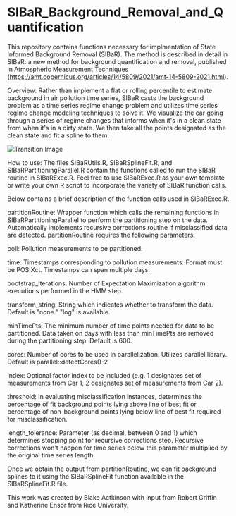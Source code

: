 # SIBaR_Background_Removal_and_Quantification

This repository contains functions necessary for implmentation of State Informed Background Removal (SIBaR). The method is described in detail in SIBaR: a new method for background quantification and removal, published in Atmospheric Measurement Techniques (https://amt.copernicus.org/articles/14/5809/2021/amt-14-5809-2021.html).

Overview:
Rather than implement a flat or rolling percentile to estimate background in air pollution time series, SIBaR casts the background problem as a time series regime change problem and utilizes time series regime change modeling techniques to solve it. We visualize the car going
through a series of regime changes that informs when it's in a clean state from when it's in a dirty state. We then take all the points designated as the clean state and fit a spline to them.

![Transition Image](/Misc/Transition_Figure.jpg)

How to use:
The files SIBaRUtils.R, SIBaRSplineFit.R, and SIBaRPartitioningParallel.R contain the functions called to run the SIBaR routine in SIBaRExec.R. Feel free to use SIBaRExec.R as your own template or write your own R script to incorporate the variety of SIBaR
function calls.

Below contains a brief description of the function calls used in SIBaRExec.R.

partitionRoutine: Wrapper function which calls the remaining functions in SIBaRPartitioningParallel to perform the partitioning step on the data. Automatically implements recursive corrections routine if misclassified data are detected. partitionRoutine requires the following parameters.

poll: Pollution measurements to be partitioned.

time: Timestamps corresponding to pollution measurements. Format must be POSIXct. Timestamps can span multiple days.

bootstrap_iterations: Number of Expectation Maximization algorithm executions performed in the HMM step.

transform_string: String which indicates whether to transform the data. Default is "none." "log" is available.

minTimePts: The minimum number of time points needed for data to be partitioned. Data taken on days with less than minTimePts are
removed during the partitioning step. Default is 600.

cores: Number of cores to be used in parallelization. Utilizes parallel library. Default is parallel::detectCores()-2

index: Optional factor index to be included (e.g. 1 designates set of measurements from Car 1, 2 designates set of measurements from Car 2).

threshold: In evaluating misclassification instances, determines the percentage of fit background points lying above line of best fit or percentage of non-background points lying below line of best fit required for misclassification.

length_tolerance: Parameter (as decimal, between 0 and 1) which determines stopping point for recursive corrections step. Recursive corrections won't happen for time series below this parameter multiplied by the original time series length.

Once we obtain the output from partitionRoutine, we can fit background splines to it using the SIBaRSplineFit function available in the SIBaRSplineFit.R file.






This work was created by Blake Actkinson with input from Robert Griffin and Katherine Ensor from Rice University. 


